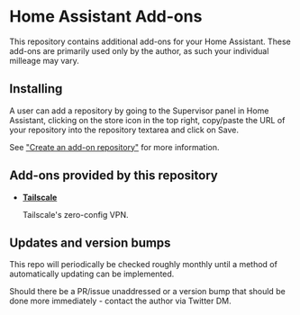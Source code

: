 # Home Assistant Add-ons

This repository contains additional add-ons for your Home Assistant.
These add-ons are primarily used only by the author, as such your individual milleage may vary.

## Installing
A user can add a repository by going to the Supervisor panel in Home Assistant, clicking on the store icon in the top right, copy/paste the URL of your repository into the repository textarea and click on Save.

See ["Create an add-on repository"](https://developers.home-assistant.io/docs/add-ons/repository/) for more information.

## Add-ons provided by this repository

- **[Tailscale](/tailscale/README.md)**

    Tailscale's zero-config VPN.

## Updates and version bumps
This repo will periodically be checked roughly monthly until a method of automatically updating can be implemented.

Should there be a PR/issue unaddressed or a version bump that should be done more immediately - contact the author via Twitter DM.
